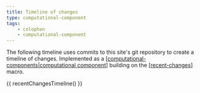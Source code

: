 ```yaml
---
title: Timeline of changes
type: computational-component
tags:
    - colophon
    - computational-component
---
```


The following timeline uses commits to this site's git repository to create a timeline of changes. Implemented as a [[computational-components|computational component]] building on the [[recent-changes]] macro.

{{ recentChangesTimeline() }}

[//begin]: # "Autogenerated link references for markdown compatibility"
[computational-components|computational component]: colophon/computational-components "Computational components"
[recent-changes]: colophon/recent-changes "Recent changes"
[//end]: # "Autogenerated link references"